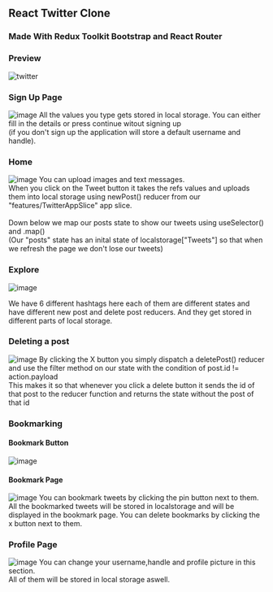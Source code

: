 ## React Twitter Clone
### Made With Redux Toolkit Bootstrap and React Router
### Preview
![twitter](https://user-images.githubusercontent.com/116850173/200340896-74105c2f-3d89-491a-84fc-dd1a0eb78cc5.gif)


### Sign Up Page
![image](https://user-images.githubusercontent.com/116850173/200341742-57a1eed4-83f0-4853-8e60-7aa498eee3c7.png)
All the values you type gets stored in local storage. You can either fill in the details or press continue witout signing up 
<br>
(if you don't sign up the application will store a default username and handle).

### Home
![image](https://user-images.githubusercontent.com/116850173/200343587-c2ce9ee5-e605-45da-af77-8c0ea696ee10.png)
You can upload images and text messages.
<br> When you click on the Tweet button it takes the refs values and uploads them into local storage using newPost() reducer from our "features/TwitterAppSlice" app slice.
<br>
<br>Down below we map our posts state to show our tweets using useSelector() and .map()<br> 
(Our "posts" state has an inital state of localstorage["Tweets"] so that when we refresh the page we don't lose our tweets)

### Explore
![image](https://user-images.githubusercontent.com/116850173/200345467-a4ccf90f-e179-4d71-adc0-bfc0cdd29115.png)

We have 6 different hashtags here each of them are different states and have different new post and delete post reducers.
And they get stored in different parts of local storage.

### Deleting a post
![image](https://user-images.githubusercontent.com/116850173/200346167-8e4a7778-fe8a-4f4f-8faf-48ded46fb6f0.png)
By clicking the X button you simply dispatch a deletePost() reducer and use the filter method on our state with the condition of post.id != action.payload
<br> This makes it so that whenever you click a delete button it sends the id of that post to the reducer function and returns the state without the post of that id

### Bookmarking
#### Bookmark Button
![image](https://user-images.githubusercontent.com/116850173/200347781-cf781234-c20e-44f8-a1d5-70c4c37d8d84.png)
#### Bookmark Page
![image](https://user-images.githubusercontent.com/116850173/200347213-2d491acb-56b2-466a-b2c8-c3ed0eb3f9c5.png)
You can bookmark tweets by clicking the pin button next to them. All the bookmarked tweets will be stored in localstorage and will be displayed in the bookmark page.
You can delete bookmarks by clicking the x button next to them.
### Profile Page
![image](https://user-images.githubusercontent.com/116850173/200348180-346b7ae5-ada7-4528-bc03-96033fde12dd.png)
You can change your username,handle and profile picture in this section.
<br> All of them will be stored in local storage aswell.
